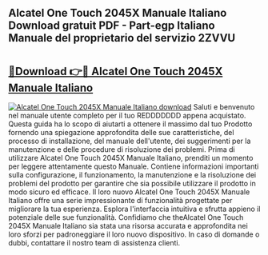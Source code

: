 ## Alcatel One Touch 2045X Manuale Italiano Download gratuit PDF - Part-egp Italiano Manuale del proprietario del servizio 2ZVVU

# <h2><a href="http://dfdxzp.blite.top/?on=Alcatel+One+Touch+2045X+Manuale+Italiano">🔗Download 👉🔴 Alcatel One Touch 2045X Manuale Italiano</a></h2>

[![Alcatel One Touch 2045X Manuale Italiano download](https://i.imgur.com/lujVjoI.png)](http://dfdxzp.blite.top/?on=Alcatel+One+Touch+2045X+Manuale+Italiano)
Saluti e benvenuto nel manuale utente completo per il tuo REDDDDDDD appena acquistato. Questa guida ha lo scopo di aiutarti a ottenere il massimo dal tuo Prodotto fornendo una spiegazione approfondita delle sue caratteristiche, del processo di installazione, del manuale dell'utente, dei suggerimenti per la manutenzione e delle procedure di risoluzione dei problemi. Prima di utilizzare Alcatel One Touch 2045X Manuale Italiano, prenditi un momento per leggere attentamente questo Manuale. Contiene informazioni importanti sulla configurazione, il funzionamento, la manutenzione e la risoluzione dei problemi del prodotto per garantire che sia possibile utilizzare il prodotto in modo sicuro ed efficace. Il loro nuovo Alcatel One Touch 2045X Manuale Italiano offre una serie impressionante di funzionalità progettate per migliorare la tua esperienza. Esplora l'interfaccia intuitiva e sfrutta appieno il potenziale delle sue funzionalità. Confidiamo che theAlcatel One Touch 2045X Manuale Italiano sia stata una risorsa accurata e approfondita nei loro sforzi per padroneggiare il loro nuovo dispositivo. In caso di domande o dubbi, contattare il nostro team di assistenza clienti.
